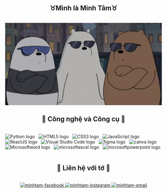 <h2 align="center" >♉Mình là Minh Tâm♉</h2>
<br>
<a href="#" target="_blank">
  <img src="Image/anhemnhagau.jpg" width="1200"  />
</a>
<br>
<h2 align="center">📌 Công nghệ và Công cụ 📌</h2>
<br>
<span><img src="https://img.shields.io/badge/Python-282C34?logo=Python&logoColor=#3776AB" alt="Python logo" title="Python" height="25" /></span>
&nbsp;
<span><img src="https://img.shields.io/badge/HTML5-282C34?logo=html5&logoColor=E34F26" alt="HTML5 logo" title="HTML5" height="25" /></span>
&nbsp;
<span><img src="https://img.shields.io/badge/CSS3-282C34?logo=css3&logoColor=1572B6" alt="CSS3 logo" title="CSS3" height="25" /></span>
&nbsp;
<span><img src="https://img.shields.io/badge/JavaScript-282C34?logo=javascript&logoColor=F7DF1E" alt="JavaScript logo" title="JavaScript" height="25" /></span>
&nbsp;
<span><img src="https://img.shields.io/badge/apachenetbeanside-282C34?logo=apachenetbeanside&logoColor=61DAFB" alt="ReactJS logo" title="apachenetbeanside" height="25" /></span>
&nbsp;
<span><img src="https://img.shields.io/badge/VS%20Code-282C34?logo=visual-studio-code&logoColor=007ACC" alt="Visual Studio Code logo" title="Visual Studio Code" height="25" /></span>
&nbsp;
<span><img src="https://img.shields.io/badge/Figma-282C34?logo=figma&logoColor=#F24E1E" alt="figma logo" title="figma" height="25" /></span>
&nbsp;
<span><img src="https://img.shields.io/badge/Canva-282C34?logo=canva&logoColor=#00C4CC" alt="canva logo" title="canva" height="25" /></span>
&nbsp;
<span><img src="https://img.shields.io/badge/Microsoftword-282C34?logo=microsoftword&logoColor=#2B579A" alt="Microsoftword logo" title="microsoftword" height="25" /></span>
&nbsp;
<span><img src="https://img.shields.io/badge/Microsoftexcel-282C34?logo=microsoftexcel&logoColor=#217346" alt="microsoftexcel logo" title="microsoftexcel" height="25" /></span>
&nbsp;
<span><img src="https://img.shields.io/badge/Microsoftpowerpoint-282C34?logo=microsoftpowerpoint&logoColor=#B7472A" alt="microsoftpowerpoint logo" title="microsoftpowerpoint" height="25" /></span>
&nbsp;
<br>
<h2 align="center">🔎 Liên hệ với tớ 🔎</h2>
<br>
<div align="center">
  <a href="https://facebook.com/sky.minhtamst" target="blank">
    <img src="https://img.icons8.com/bubbles/100/000000/facebook-new.png" alt="minhtam-facebook" />
  </a>
   <a href="https://www.instagram.com/tam_trinh_minh/" target="blank">
    <img src="https://img.icons8.com/bubbles/100/000000/instagram.png" alt="minhtam-instagram" />
  </a>
  <a href="mailto:minhtamstkt@gmail.com" target="top">
    <img src="https://img.icons8.com/bubbles/100/000000/apple-mail.png" alt="minhtam-email" />
  </a>
</div>

